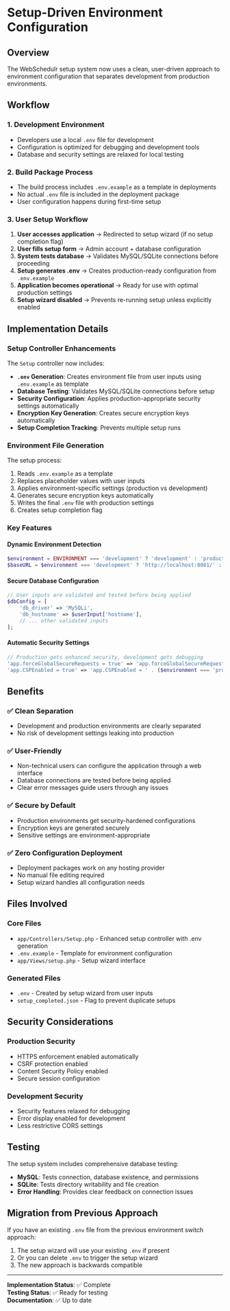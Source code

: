 # Setup-Driven Environment Configuration

## Overview

The WebSchedulr setup system now uses a clean, user-driven approach to environment configuration that separates development from production environments.

## Workflow

### 1. Development Environment
- Developers use a local `.env` file for development
- Configuration is optimized for debugging and development tools
- Database and security settings are relaxed for local testing

### 2. Build Package Process
- The build process includes `.env.example` as a template in deployments
- No actual `.env` file is included in the deployment package
- User configuration happens during first-time setup

### 3. User Setup Workflow
1. **User accesses application** → Redirected to setup wizard (if no setup completion flag)
2. **User fills setup form** → Admin account + database configuration
3. **System tests database** → Validates MySQL/SQLite connections before proceeding
4. **Setup generates .env** → Creates production-ready configuration from `.env.example`
5. **Application becomes operational** → Ready for use with optimal production settings
6. **Setup wizard disabled** → Prevents re-running setup unless explicitly enabled

## Implementation Details

### Setup Controller Enhancements

The `Setup` controller now includes:

- **`.env` Generation**: Creates environment file from user inputs using `.env.example` as template
- **Database Testing**: Validates MySQL/SQLite connections before setup
- **Security Configuration**: Applies production-appropriate security settings automatically
- **Encryption Key Generation**: Creates secure encryption keys automatically
- **Setup Completion Tracking**: Prevents multiple setup runs

### Environment File Generation

The setup process:
1. Reads `.env.example` as a template
2. Replaces placeholder values with user inputs
3. Applies environment-specific settings (production vs development)
4. Generates secure encryption keys automatically
5. Writes the final `.env` file with production settings
6. Creates setup completion flag

### Key Features

#### Dynamic Environment Detection
```php
$environment = ENVIRONMENT === 'development' ? 'development' : 'production';
$baseURL = $environment === 'development' ? 'http://localhost:8081/' : '';
```

#### Secure Database Configuration
```php
// User inputs are validated and tested before being applied
$dbConfig = [
    'db_driver' => 'MySQLi',
    'db_hostname' => $userInput['hostname'],
    // ... other validated inputs
];
```

#### Automatic Security Settings
```php
// Production gets enhanced security, development gets debugging
'app.forceGlobalSecureRequests = true' => 'app.forceGlobalSecureRequests = ' . ($environment === 'production' ? 'true' : 'false'),
'app.CSPEnabled = true' => 'app.CSPEnabled = ' . ($environment === 'production' ? 'true' : 'false'),
```

## Benefits

### ✅ **Clean Separation**
- Development and production environments are clearly separated
- No risk of development settings leaking into production

### ✅ **User-Friendly**
- Non-technical users can configure the application through a web interface
- Database connections are tested before being applied
- Clear error messages guide users through any issues

### ✅ **Secure by Default**
- Production environments get security-hardened configurations
- Encryption keys are generated securely
- Sensitive settings are environment-appropriate

### ✅ **Zero Configuration Deployment**
- Deployment packages work on any hosting provider
- No manual file editing required
- Setup wizard handles all configuration needs

## Files Involved

### Core Files
- `app/Controllers/Setup.php` - Enhanced setup controller with .env generation
- `.env.example` - Template for environment configuration
- `app/Views/setup.php` - Setup wizard interface

### Generated Files
- `.env` - Created by setup wizard from user inputs
- `setup_completed.json` - Flag to prevent duplicate setups

## Security Considerations

### Production Security
- HTTPS enforcement enabled automatically
- CSRF protection enabled
- Content Security Policy enabled
- Secure session configuration

### Development Security
- Security features relaxed for debugging
- Error display enabled for development
- Less restrictive CORS settings

## Testing

The setup system includes comprehensive database testing:
- **MySQL**: Tests connection, database existence, and permissions
- **SQLite**: Tests directory writability and file creation
- **Error Handling**: Provides clear feedback on connection issues

## Migration from Previous Approach

If you have an existing `.env` file from the previous environment switch approach:
1. The setup wizard will use your existing `.env` if present
2. Or you can delete `.env` to trigger the setup wizard
3. The new approach is backwards compatible

---

**Implementation Status**: ✅ Complete  
**Testing Status**: ✅ Ready for testing  
**Documentation**: ✅ Up to date
